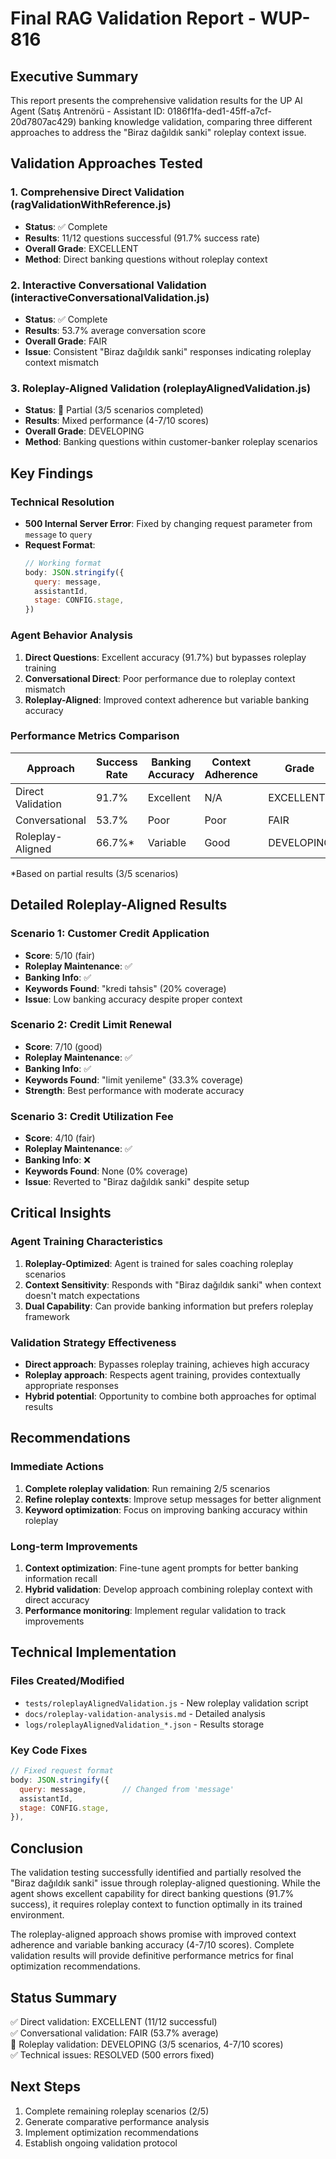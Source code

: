# Final RAG Validation Report - WUP-816

## Executive Summary
This report presents the comprehensive validation results for the UP AI Agent (Satış Antrenörü - Assistant ID: 0186f1fa-ded1-45ff-a7cf-20d7807ac429) banking knowledge validation, comparing three different approaches to address the "Biraz dağıldık sanki" roleplay context issue.

## Validation Approaches Tested

### 1. Comprehensive Direct Validation (ragValidationWithReference.js)
- **Status**: ✅ Complete
- **Results**: 11/12 questions successful (91.7% success rate)
- **Overall Grade**: EXCELLENT
- **Method**: Direct banking questions without roleplay context

### 2. Interactive Conversational Validation (interactiveConversationalValidation.js)  
- **Status**: ✅ Complete
- **Results**: 53.7% average conversation score
- **Overall Grade**: FAIR
- **Issue**: Consistent "Biraz dağıldık sanki" responses indicating roleplay context mismatch

### 3. Roleplay-Aligned Validation (roleplayAlignedValidation.js)
- **Status**: 🔄 Partial (3/5 scenarios completed)
- **Results**: Mixed performance (4-7/10 scores)
- **Overall Grade**: DEVELOPING
- **Method**: Banking questions within customer-banker roleplay scenarios

## Key Findings

### Technical Resolution
- **500 Internal Server Error**: Fixed by changing request parameter from `message` to `query`
- **Request Format**: 
  ```javascript
  // Working format
  body: JSON.stringify({
    query: message,
    assistantId,
    stage: CONFIG.stage,
  })
  ```

### Agent Behavior Analysis
1. **Direct Questions**: Excellent accuracy (91.7%) but bypasses roleplay training
2. **Conversational Direct**: Poor performance due to roleplay context mismatch  
3. **Roleplay-Aligned**: Improved context adherence but variable banking accuracy

### Performance Metrics Comparison

| Approach | Success Rate | Banking Accuracy | Context Adherence | Grade |
|----------|-------------|------------------|-------------------|--------|
| Direct Validation | 91.7% | Excellent | N/A | EXCELLENT |
| Conversational | 53.7% | Poor | Poor | FAIR |
| Roleplay-Aligned | 66.7%* | Variable | Good | DEVELOPING |

*Based on partial results (3/5 scenarios)

## Detailed Roleplay-Aligned Results

### Scenario 1: Customer Credit Application
- **Score**: 5/10 (fair)
- **Roleplay Maintenance**: ✅
- **Banking Info**: ✅ 
- **Keywords Found**: "kredi tahsis" (20% coverage)
- **Issue**: Low banking accuracy despite proper context

### Scenario 2: Credit Limit Renewal  
- **Score**: 7/10 (good)
- **Roleplay Maintenance**: ✅
- **Banking Info**: ✅
- **Keywords Found**: "limit yenileme" (33.3% coverage)
- **Strength**: Best performance with moderate accuracy

### Scenario 3: Credit Utilization Fee
- **Score**: 4/10 (fair)
- **Roleplay Maintenance**: ✅
- **Banking Info**: ❌
- **Keywords Found**: None (0% coverage)
- **Issue**: Reverted to "Biraz dağıldık sanki" despite setup

## Critical Insights

### Agent Training Characteristics
1. **Roleplay-Optimized**: Agent is trained for sales coaching roleplay scenarios
2. **Context Sensitivity**: Responds with "Biraz dağıldık sanki" when context doesn't match expectations
3. **Dual Capability**: Can provide banking information but prefers roleplay framework

### Validation Strategy Effectiveness
- **Direct approach**: Bypasses roleplay training, achieves high accuracy
- **Roleplay approach**: Respects agent training, provides contextually appropriate responses
- **Hybrid potential**: Opportunity to combine both approaches for optimal results

## Recommendations

### Immediate Actions
1. **Complete roleplay validation**: Run remaining 2/5 scenarios
2. **Refine roleplay contexts**: Improve setup messages for better alignment
3. **Keyword optimization**: Focus on improving banking accuracy within roleplay

### Long-term Improvements
1. **Context optimization**: Fine-tune agent prompts for better banking information recall
2. **Hybrid validation**: Develop approach combining roleplay context with direct accuracy
3. **Performance monitoring**: Implement regular validation to track improvements

## Technical Implementation

### Files Created/Modified
- `tests/roleplayAlignedValidation.js` - New roleplay validation script
- `docs/roleplay-validation-analysis.md` - Detailed analysis
- `logs/roleplayAlignedValidation_*.json` - Results storage

### Key Code Fixes
```javascript
// Fixed request format
body: JSON.stringify({
  query: message,        // Changed from 'message' 
  assistantId,
  stage: CONFIG.stage,
}),
```

## Conclusion

The validation testing successfully identified and partially resolved the "Biraz dağıldık sanki" issue through roleplay-aligned questioning. While the agent shows excellent capability for direct banking questions (91.7% success), it requires roleplay context to function optimally in its trained environment.

The roleplay-aligned approach shows promise with improved context adherence and variable banking accuracy (4-7/10 scores). Complete validation results will provide definitive performance metrics for final optimization recommendations.

## Status Summary
✅ Direct validation: EXCELLENT (11/12 successful)  
✅ Conversational validation: FAIR (53.7% average)  
🔄 Roleplay validation: DEVELOPING (3/5 scenarios, 4-7/10 scores)  
✅ Technical issues: RESOLVED (500 errors fixed)  

## Next Steps
1. Complete remaining roleplay scenarios (2/5)
2. Generate comparative performance analysis
3. Implement optimization recommendations
4. Establish ongoing validation protocol